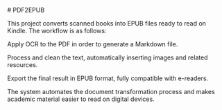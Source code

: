 #   PDF2EPUB 

This project converts scanned books into EPUB files ready to read on Kindle.
The workflow is as follows:

Apply OCR to the PDF in order to generate a Markdown file.

Process and clean the text, automatically inserting images and related resources.

Export the final result in EPUB format, fully compatible with e-readers.

The system automates the document transformation process and makes academic material easier to read on digital devices.
 
 
